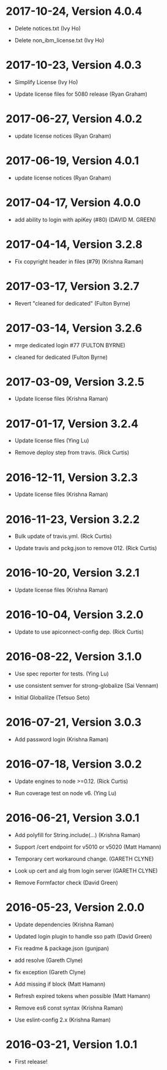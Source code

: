 2017-10-24, Version 4.0.4
=========================

 * Delete notices.txt (Ivy Ho)

 * Delete non_ibm_license.txt (Ivy Ho)


2017-10-23, Version 4.0.3
=========================

 * Simplify License (Ivy Ho)

 * Update license files for 5080 release (Ryan Graham)


2017-06-27, Version 4.0.2
=========================

 * update license notices (Ryan Graham)


2017-06-19, Version 4.0.1
=========================

 * update license notices (Ryan Graham)


2017-04-17, Version 4.0.0
=========================

 * add ability to login with apiKey (#80) (DAVID M. GREEN)


2017-04-14, Version 3.2.8
=========================

 * Fix copyright header in files (#79) (Krishna Raman)


2017-03-17, Version 3.2.7
=========================

 * Revert "cleaned for dedicated" (Fulton Byrne)


2017-03-14, Version 3.2.6
=========================

 * mrge dedicated login #77 (FULTON BYRNE)

 * cleaned for dedicated (Fulton Byrne)


2017-03-09, Version 3.2.5
=========================

 * Update license files (Krishna Raman)


2017-01-17, Version 3.2.4
=========================

 * Update license files (Ying Lu)

 * Remove deploy step from travis. (Rick Curtis)


2016-12-11, Version 3.2.3
=========================

 * Update license files (Krishna Raman)


2016-11-23, Version 3.2.2
=========================

 * Bulk update of travis.yml. (Rick Curtis)

 * Update travis and pckg.json to remove 012. (Rick Curtis)


2016-10-20, Version 3.2.1
=========================

 * Update license files (Krishna Raman)


2016-10-04, Version 3.2.0
=========================

 * Update to use apiconnect-config dep. (Rick Curtis)


2016-08-22, Version 3.1.0
=========================

 * Use spec reporter for tests. (Ying Lu)

 * use consistent semver for strong-globalize (Sai Vennam)

 * Initial Globalilze (Tetsuo Seto)


2016-07-21, Version 3.0.3
=========================

 * Add password login (Krishna Raman)


2016-07-18, Version 3.0.2
=========================

 * Update engines to node >=0.12. (Rick Curtis)

 * Run coverage test on node v6. (Ying Lu)


2016-06-21, Version 3.0.1
=========================

 * Add polyfill for String.include(...) (Krishna Raman)

 * Support /cert endpoint for v5010 or v5020 (Matt Hamann)

 * Temporary cert workaround change. (GARETH CLYNE)

 * Look up cert and alg from login server (GARETH CLYNE)

 * Remove Formfactor check (David Green)


2016-05-23, Version 2.0.0
=========================

 * Update dependencies (Krishna Raman)

 * Updated login plugin to handle sso path (David Green)

 * Fix readme & package.json (gunjpan)

 * add resolve (Gareth Clyne)

 * fix exception (Gareth Clyne)

 * Add missing if block (Matt Hamann)

 * Refresh expired tokens when possible (Matt Hamann)

 * Remove es6 const syntax (Krishna Raman)

 * Use eslint-config 2.x (Krishna Raman)


2016-03-21, Version 1.0.1
=========================

 * First release!
